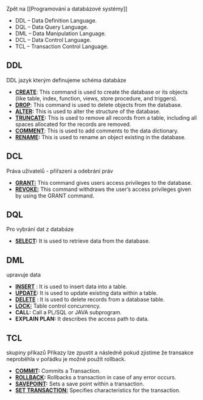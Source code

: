 Zpět na [[Programování a databázové systémy]]

-   DDL – Data Definition Language.
-   DQL – Data Query Language.
-   DML – Data Manipulation Language.
-   DCL – Data Control Language.
-   TCL – Transaction Control Language.

## DDL

DDL jazyk kterým definujeme schéma databáze
-   [**CREATE**](https://www.geeksforgeeks.org/sql-create/): This command is used to create the database or its objects (like table, index, function, views, store procedure, and triggers).
-   [**DROP**](https://www.geeksforgeeks.org/sql-drop-truncate/): This command is used to delete objects from the database.
-   [**ALTER**](https://www.geeksforgeeks.org/sql-alter-add-drop-modify/)**:** This is used to alter the structure of the database.
-   [**TRUNCATE**](https://www.geeksforgeeks.org/sql-drop-truncate/)**:** This is used to remove all records from a table, including all spaces allocated for the records are removed.
-   [**COMMENT**](https://www.geeksforgeeks.org/sql-comments/): This is used to add comments to the data dictionary.
-   [**RENAME**](https://www.geeksforgeeks.org/sql-alter-rename/)**:** This is used to rename an object existing in the database.


## DCL

Práva uživatelů - přiřazení a odebrání práv
-   [**GRANT:**](https://www.geeksforgeeks.org/mysql-grant-revoke-privileges/) This command gives users access privileges to the database.
-   [**REVOKE:**](https://www.geeksforgeeks.org/difference-between-grant-and-revoke/) This command withdraws the user’s access privileges given by using the GRANT command.

## DQL

Pro vybrání dat z databáze
-   [**SELECT**](https://www.geeksforgeeks.org/sql-select-clause/)**:** It is used to retrieve data from the database.

## DML

upravuje data
-   [**INSERT**](https://www.geeksforgeeks.org/sql-insert-statement/) : It is used to insert data into a table.
-   [**UPDATE**](https://www.geeksforgeeks.org/sql-update-statement/)**:** It is used to update existing data within a table.
-   [**DELETE**](https://www.geeksforgeeks.org/sql-delete-statement/) : It is used to delete records from a database table.
-   [**LOCK:**](https://www.geeksforgeeks.org/sql-lock-table/) Table control concurrency.
-   **CALL:** Call a PL/SQL or JAVA subprogram.
-   **EXPLAIN PLAN:** It describes the access path to data.

## TCL

skupiny příkazů
Příkazy lze zpustit a následně pokud zjistíme že transakce neproběhla v pořádku je možné použít rollback.
-   [**COMMIT**](https://www.geeksforgeeks.org/sql-transactions/)**:** Commits a Transaction.
-   [**ROLLBACK**](https://www.geeksforgeeks.org/sql-transactions/)**:** Rollbacks a transaction in case of any error occurs.
-   [**SAVEPOINT**](https://www.geeksforgeeks.org/sql-transactions/)**:** Sets a save point within a transaction.
-   [**SET TRANSACTION:**](https://www.geeksforgeeks.org/sql-transactions/) Specifies characteristics for the transaction.
